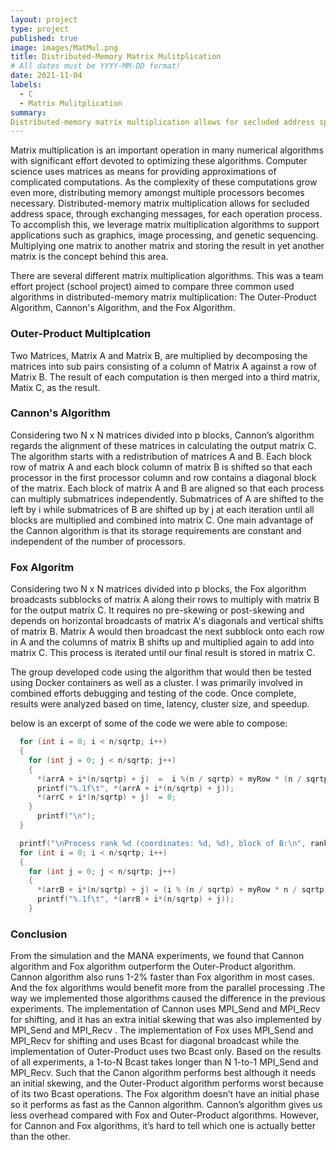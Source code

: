 ```yaml
---
layout: project
type: project
published: true
image: images/MatMul.png
title: Distributed-Memory Matrix Mulitplication
# All dates must be YYYY-MM-DD format!
date: 2021-11-04
labels:
  - C
  - Matrix Mulitplication
summary: 
Distributed-memory matrix multiplication allows for secluded address space, through exchanging messages, for each operation process. To accomplish this, we leverage matrix multiplication algorithms to support applications such as graphics, image processing, and genetic sequencing.  Multiplying one matrix to another matrix and storing the result in yet another matrix is the concept behind this area.  
---
```




Matrix multiplication is an important operation in many numerical algorithms with significant effort devoted to optimizing these algorithms.  Computer science uses matrices as means for providing approximations of complicated computations.  As the complexity of these computations grow even more, distributing memory amongst multiple processors becomes necessary.  Distributed-memory matrix multiplication allows for secluded address space, through exchanging messages, for each operation process. To accomplish this, we leverage matrix multiplication algorithms to support applications such as graphics, image processing, and genetic sequencing.  Multiplying one matrix to another matrix and storing the result in yet another matrix is the concept behind this area.  

There are several different matrix multiplication algorithms.  This was a team effort project (school project) aimed to compare three common used algorithms in distributed-memory matrix multiplication: The Outer-Product Algorithm, Cannon's Algorithm, and the Fox Algorithm.  

### Outer-Product Multiplcation

Two Matrices, Matrix A and Matrix B, are multiplied by decomposing the matrices into sub pairs consisting of a column of Matrix A against a row of Matrix B.  The result of each computation is then merged into a third matrix, Matix C, as the result.   

### Cannon's Algorithm

Considering two N x N matrices divided into p blocks, Cannon’s algorithm regards the alignment of these matrices in calculating the output matrix C. The algorithm starts with a redistribution of matrices A and B. Each block row of matrix A and each block column of matrix B is shifted so that each processor in the first processor column and row contains a diagonal block of the matrix. Each block of matrix A and B are aligned so that each process can multiply submatrices independently.  Submatrices of A are shifted to the left by i while submatrices of B are shifted up by j at each iteration until all blocks are multiplied and combined into matrix C. One main advantage of the Cannon algorithm is that its storage requirements are constant and independent of the number of processors.

### Fox Algoritm

Considering two N x N matrices divided into p blocks, the Fox algorithm broadcasts subblocks of matrix A along their rows to multiply with matrix B for the output matrix C.  It requires no pre-skewing or post-skewing and depends on horizontal broadcasts of matrix A's diagonals and vertical shifts of matrix B. Matrix A would then broadcast the next subblock onto each row in A and the columns of matrix B shifts up and multiplied again to add into matrix C.  This process is iterated until our final result is stored in matrix C. 

The group developed code using the algorithm that would then be tested using Docker containers as well as a cluster.  I was primarily involved in combined efforts debugging and testing of the code.  Once complete, results were analyzed based on time, latency, cluster size, and speedup.       

below is an excerpt of some of the code we were able to compose:

```c
  for (int i = 0; i < n/sqrtp; i++)
  {
    for (int j = 0; j < n/sqrtp; j++)
    {
      *(arrA + i*(n/sqrtp) + j)  =  i %(n / sqrtp) + myRow * (n / sqrtp);
      printf("%.1f\t", *(arrA + i*(n/sqrtp) + j));
      *(arrC + i*(n/sqrtp) + j)  = 0;
    }
      printf("\n");
  }

  printf("\nProcess rank %d (coordinates: %d, %d), block of B:\n", rank, myRow, myCol);
  for (int i = 0; i < n/sqrtp; i++)
  {
    for (int j = 0; j < n/sqrtp; j++)
    {
      *(arrB + i*(n/sqrtp) + j) = (i % (n / sqrtp) + myRow * n / sqrtp) + (j % (n / sqrtp) + myCol * n / sqrtp);
      printf("%.1f\t", *(arrB + i*(n/sqrtp) + j));
    }
```

### Conclusion

From the simulation and the MANA experiments, we found that Cannon algorithm and Fox algorithm outperform the Outer-Product algorithm. Cannon algorithm also runs 1-2% faster than Fox algorithm in most cases. And the fox algorithms would benefit more from the parallel processing .The way we implemented those algorithms caused the difference in the previous experiments. 
	The implementation of Cannon uses MPI_Send and MPI_Recv for shifting, and it has an extra initial skewing that was also implemented by MPI_Send and MPI_Recv . The implementation of Fox uses MPI_Send and MPI_Recv for shifting and uses Bcast for diagonal broadcast while the implementation of Outer-Product uses two Bcast only.
	Based on the results of all experiments, a 1-to-N Bcast takes longer than N 1-to-1 MPI_Send and MPI_Recv. Such that the Canon algorithm performs best although it needs an initial skewing, and the Outer-Product algorithm performs worst because of its two Bcast operations. The Fox algorithm doesn’t have an initial phase so it performs as fast as the Cannon algorithm.	
Cannon’s algorithm gives us less overhead compared with Fox and Outer-Product algorithms. However, for Cannon and Fox algorithms, it’s hard to tell which one is actually better than the other.


